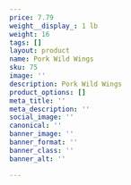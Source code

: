 ```yaml
---
price: 7.79
weight__display_: 1 lb
weight: 16
tags: []
layout: product
name: Pork Wild Wings
sku: 75
image: ''
description: Pork Wild Wings
product_options: []
meta_title: ''
meta_description: ''
social_image: ''
canonical: ''
banner_image: ''
banner_format: ''
banner_class: ''
banner_alt: ''

---
```

